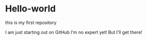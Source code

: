 # Hello-world
this is my first repository

I am just starting out on GitHub
I'm no expert yet! But I'll get there!
